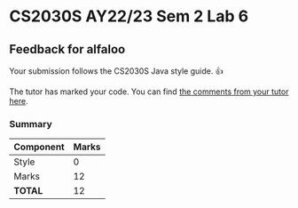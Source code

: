 # CS2030S AY22/23 Sem 2 Lab 6
## Feedback for alfaloo
Your submission follows the CS2030S Java style guide. :+1:

The tutor has marked your code. You can find [the comments from your tutor here](https://www.github.com/nus-cs2030s-2223-s2/lab6-alfaloo/commit/37d175191588b96a744a89acd761a242a9d30ead).
### Summary

| Component | Marks |
|-----------|-------|
| Style | 0 |
| Marks | 12 |
| **TOTAL** | 12 |
